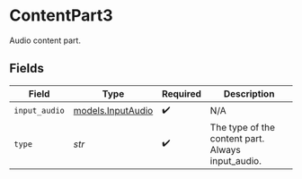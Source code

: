# ContentPart3

Audio content part.


## Fields

| Field                                             | Type                                              | Required                                          | Description                                       |
| ------------------------------------------------- | ------------------------------------------------- | ------------------------------------------------- | ------------------------------------------------- |
| `input_audio`                                     | [models.InputAudio](../models/inputaudio.md)      | :heavy_check_mark:                                | N/A                                               |
| `type`                                            | *str*                                             | :heavy_check_mark:                                | The type of the content part. Always input_audio. |